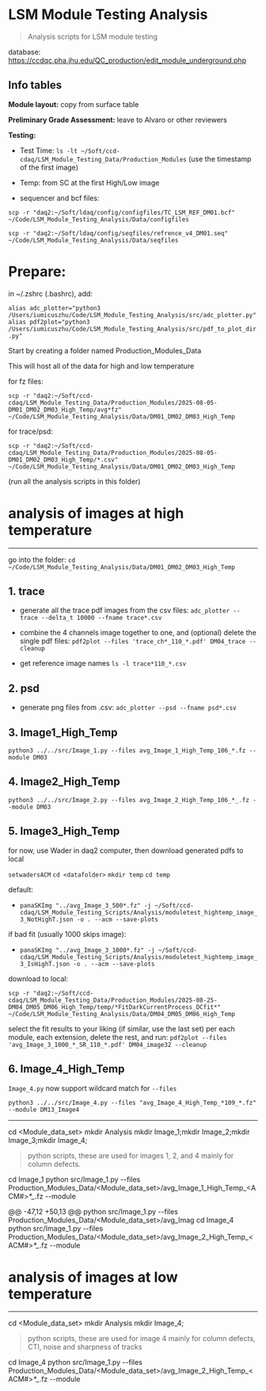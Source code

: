 # LSM Module Testing Analysis
> Analysis scripts for LSM module testing 

database: https://ccdqc.pha.jhu.edu/QC_production/edit_module_underground.php

## Info tables

**Module layout:** copy from surface table

**Preliminary Grade Assessment:** leave to Alvaro or other reviewers

**Testing:** 

- Test Time: `ls -lt ~/Soft/ccd-cdaq/LSM_Module_Testing_Data/Production_Modules`
(use the timestamp of the first image)

- Temp: from SC at the first High/Low image 

- sequencer and bcf files: 

`scp -r "daq2:~/Soft/ldaq/config/configfiles/TC_LSM_REF_DM01.bcf" ~/Code/LSM_Module_Testing_Analysis/Data/configfiles`

`scp -r "daq2:~/Soft/ldaq/config/seqfiles/refrence_v4_DM01.seq" ~/Code/LSM_Module_Testing_Analysis/Data/seqfiles`


# Prepare: 


in ~/.zshrc (.bashrc), add:

`alias adc_plotter="python3 /Users/iumicuszhu/Code/LSM_Module_Testing_Analysis/src/adc_plotter.py"`
`alias pdf2plot="python3 /Users/iumicuszhu/Code/LSM_Module_Testing_Analysis/src/pdf_to_plot_dir.py"`

Start by creating a folder named Production_Modules_Data

This will host all of the data for high and low temperature

for fz files:

`scp -r "daq2:~/Soft/ccd-cdaq/LSM_Module_Testing_Data/Production_Modules/2025-08-05-DM01_DM02_DM03_High_Temp/avg*fz" ~/Code/LSM_Module_Testing_Analysis/Data/DM01_DM02_DM03_High_Temp`

for trace/psd:

`scp -r "daq2:~/Soft/ccd-cdaq/LSM_Module_Testing_Data/Production_Modules/2025-08-05-DM01_DM02_DM03_High_Temp/*.csv" ~/Code/LSM_Module_Testing_Analysis/Data/DM01_DM02_DM03_High_Temp`

<!-- in downloaded data folder (`DM*_DM*_DM*_High_Temp`): -->
<!-- `mkdir trace psd image1 image2 image31 image32 image4` -->

(run all the analysis scripts in this folder)

# analysis of images at high temperature 
----------------------------------------------
go into the folder: `cd ~/Code/LSM_Module_Testing_Analysis/Data/DM01_DM02_DM03_High_Temp`

## 1. trace
- generate all the trace pdf images from the csv files:
`adc_plotter --trace --delta_t 10000 --fname trace*.csv`

- combine the 4 channels image together to one, and (optional) delete the single pdf files:
`pdf2plot --files 'trace_ch*_110_*.pdf' DM04_trace --cleanup`     

- get reference image names
`ls -l trace*110_*.csv`

## 2. psd
- generate png files from .csv:
`adc_plotter --psd --fname psd*.csv`

## 3. Image1_High_Temp
`python3 ../../src/Image_1.py --files avg_Image_1_High_Temp_106_*.fz --module DM03`

## 4. Image2_High_Temp
`python3 ../../src/Image_2.py --files avg_Image_2_High_Temp_106_*_.fz --module DM03`

## 5. Image3_High_Temp

for now, use Wader in daq2 computer, then download generated pdfs to local

`setwadersACM`
`cd <datafolder>`
`mkdir temp`
`cd temp`

default:
- `panaSKImg "../avg_Image_3_500*.fz" -j ~/Soft/ccd-cdaq/LSM_Module_Testing_Scripts/Analysis/moduletest_hightemp_image_3_NotHighT.json -o . --acm --save-plots`

if bad fit (usually 1000 skips image):
- `panaSKImg "../avg_Image_3_1000*.fz" -j ~/Soft/ccd-cdaq/LSM_Module_Testing_Scripts/Analysis/moduletest_hightemp_image_3_IsHighT.json -o . --acm --save-plots`


download to local:

`scp -r "daq2:~/Soft/ccd-cdaq/LSM_Module_Testing_Data/Production_Modules/2025-08-25-DM04_DM05_DM06_High_Temp/temp/*FitDarkCurrentProcess_DCfit*" ~/Code/LSM_Module_Testing_Analysis/Data/DM04_DM05_DM06_High_Temp`

select the fit results to your liking (if similar, use the last set) per each module, each extension, delete the rest, and run:
`pdf2plot --files 'avg_Image_3_1000_*_SR_110_*.pdf' DM04_image32 --cleanup`

## 6. Image_4_High_Temp

`Image_4.py` now support wildcard match for `--files`


`python3 ../../src/Image_4.py --files "avg_Image_4_High_Temp_*109_*.fz" --module DM13_Image4`


------------------------------
cd <Module_data_set>
mkdir Analysis
mkdir Image_1;mkdir Image_2;mkdir Image_3;mkdir Image_4;
> python scripts, these are used for images 1, 2, and 4 mainly for column defects. 

cd Image_1
python src/Image_1.py --files Production_Modules_Data/<Module_data_set>/avg_Image_1_High_Temp_<ACM#>_*_*_*.fz --module <ModuleID>

@@ -47,12 +50,13 @@ python src/Image_1.py --files Production_Modules_Data/<Module_data_set>/avg_Imag
cd Image_4
python src/Image_1.py --files Production_Modules_Data/<Module_data_set>/avg_Image_2_High_Temp_<ACM#>_*_*_*.fz --module <ModuleID>

# analysis of images at low temperature
--------------------------------
cd <Module_data_set>
mkdir Analysis
mkdir Image_4;

> python scripts, these are used for image 4 mainly for column defects, CTI, noise and sharpness of tracks

cd Image_4
python src/Image_1.py --files Production_Modules_Data/<Module_data_set>/avg_Image_2_High_Temp_<ACM#>_*_*_*.fz --module <ModuleID>







